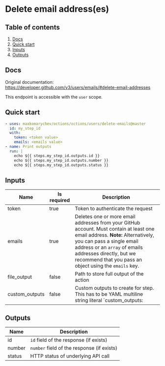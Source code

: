 # Delete email address(es)

## Table of contents

1. [Docs](#docs)
1. [Quick start](#quick-start)
1. [Inputs](#inputs)
1. [Outputs](#outputs)

<a name="quick-start" ></a>
## Docs

Original documentation: https://developer.github.com/v3/users/emails/#delete-email-addresses

This endpoint is accessible with the `user` scope.


<a name="quick start" ></a>
## Quick start

```yaml
- uses: maxkomarychev/octions/octions/users/delete-emails@master
  id: my_step_id
  with:
    token: <token value>
    emails: <emails value>
- name: Print outputs
  run: |
    echo ${{ steps.my_step_id.outputs.id }}
    echo ${{ steps.my_step_id.outputs.number }}
    echo ${{ steps.my_step_id.outputs.status }}
```


<a name="inputs" ></a>
## Inputs

| Name | Is required | Description |
|---|---|---|
|token|true|Token to authenticate the request
|emails|true|Deletes one or more email addresses from your GitHub account. Must contain at least one email address. **Note:** Alternatively, you can pass a single email address or an `array` of emails addresses directly, but we recommend that you pass an object using the `emails` key.
|file_output|false|Path to store full output of the action
|custom_outputs|false|Custom outputs to create for step. This has to be YAML multiline string literal  `custom_outputs: |<newline> output_name:path.in.result`

<a name="outputs" ></a>
## Outputs

| Name | Description |
|---|---|
|id|`id` field of the response (if exists)|
|number|`number` field of the response (if exists)|
|status|HTTP status of underlying API call|

